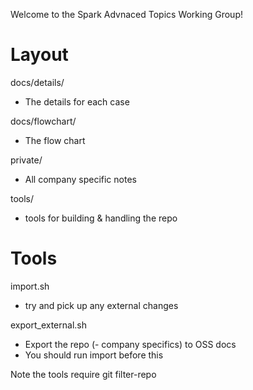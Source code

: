 Welcome to the Spark Advnaced Topics Working Group!

# Layout

docs/details/
- The details for each case

docs/flowchart/
- The flow chart

private/
- All company specific notes

tools/
- tools for building & handling the repo

# Tools

import.sh
- try and pick up any external changes

export_external.sh
- Export the repo (- company specifics) to OSS docs
- You should run import before this

Note the tools require git filter-repo

